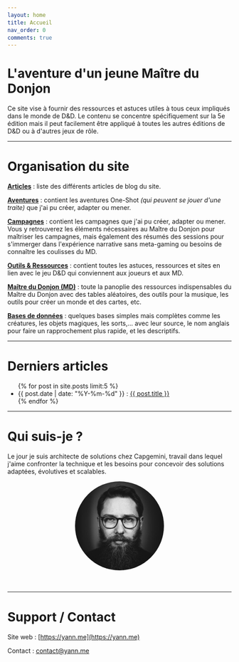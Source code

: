```yaml
---
layout: home
title: Accueil
nav_order: 0
comments: true
---
```


# L'aventure d'un jeune Maître du Donjon

Ce site vise à fournir des ressources et astuces utiles à tous ceux impliqués dans le monde de D&D. Le contenu se concentre spécifiquement sur la 5e édition mais il peut facilement être appliqué à toutes les autres éditions de D&D ou à d'autres jeux de rôle.

---

# Organisation du site


**[Articles](/articles.html)** : liste des différents articles de blog du site.

**[Aventures](/aventures/)** : contient les aventures One-Shot *(qui peuvent se jouer d'une traite)* que j'ai pu créer, adapter ou mener.

**[Campagnes](/campagnes/)** : contient les campagnes que j'ai pu créer, adapter ou mener. Vous y retrouverez les éléments nécessaires au Maître du Donjon pour maîtriser les campagnes, mais également des résumés des sessions pour s'immerger dans l'expérience narrative sans meta-gaming ou besoins de connaître les coulisses du MD.

**[Outils & Ressources](/outils-ressources/)** : contient toutes les astuces, ressources et sites en lien avec le jeu D&D qui conviennent aux joueurs et aux MD.

**[Maître du Donjon (MD)](/maitre-du-donjon/)** : toute la panoplie des ressources indispensables du Maître du Donjon avec des tables aléatoires, des outils pour la musique, les outils pour créer un monde et des cartes, etc.

**[Bases de données](/donnees)** : quelques bases simples mais complètes comme les créatures, les objets magiques, les sorts,... avec leur source, le nom anglais pour faire un rapprochement plus rapide, et les descriptifs.

---


# Derniers articles

<ul>
  {% for post in site.posts limit:5 %}
    <li>
      {{ post.date | date: "%Y-%m-%d" }} : <a href="{{ post.url }}">{{ post.title }}</a>
    </li>
  {% endfor %}
</ul>


---


# Qui suis-je ?

Le jour je suis architecte de solutions chez Capgemini, travail dans lequel j'aime confronter la technique et les besoins pour concevoir des solutions adaptées, évolutives et scalables.

<p align="center"><img src="assets/profil.jpg" width="200" style="border-radius: 50%;" /></p>

<br/>
<hr>

# Support / Contact

Site web : [https://yann.me](https://yann.me)

Contact : contact@yann.me


